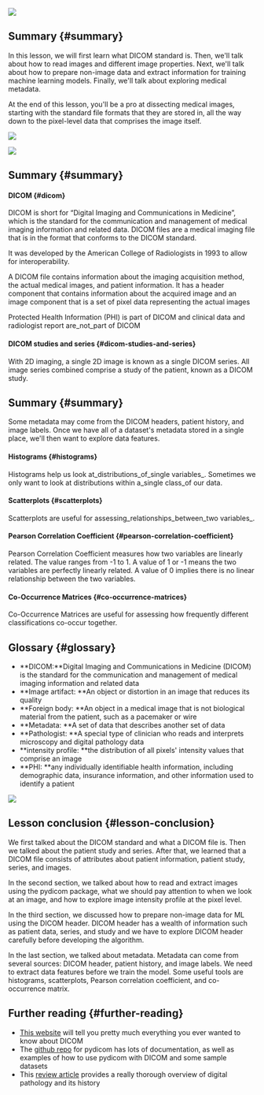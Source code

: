 [![](https://video.udacity-data.com/topher/2020/April/5e9a448e_l2-outline/l2-outline.png)](https://classroom.udacity.com/nanodegrees/nd320-beta/parts/f5541bd6-560d-4ac8-b612-9db9b4420eba/modules/004715e8-0ef7-45d6-94b5-00b792a53bdd/lessons/6da8b250-4ac1-424f-a227-ba653850bef8/concepts/5bff94dd-ac1d-4c8d-a1fa-357c0c426994#)

## Summary {#summary}

In this lesson, we will first learn what DICOM standard is. Then, we'll talk about how to read images and different image properties. Next, we'll talk about how to prepare non-image data and extract information for training machine learning models. Finally, we'll talk about exploring medical metadata.

At the end of this lesson, you'll be a pro at dissecting medical images, starting with the standard file formats that they are stored in, all the way down to the pixel-level data that comprises the image itself.

[![](https://video.udacity-data.com/topher/2020/April/5e9a47ef_l2-study/l2-study.png)](https://classroom.udacity.com/nanodegrees/nd320-beta/parts/f5541bd6-560d-4ac8-b612-9db9b4420eba/modules/004715e8-0ef7-45d6-94b5-00b792a53bdd/lessons/6da8b250-4ac1-424f-a227-ba653850bef8/concepts/2b884652-f656-49f3-a52d-fcd0ae6edb9f#)

[![](https://video.udacity-data.com/topher/2020/April/5e9a47e5_l2-dicom/l2-dicom.png)](https://classroom.udacity.com/nanodegrees/nd320-beta/parts/f5541bd6-560d-4ac8-b612-9db9b4420eba/modules/004715e8-0ef7-45d6-94b5-00b792a53bdd/lessons/6da8b250-4ac1-424f-a227-ba653850bef8/concepts/2b884652-f656-49f3-a52d-fcd0ae6edb9f#)

## Summary {#summary}

#### DICOM {#dicom}

DICOM is short for “Digital Imaging and Communications in Medicine”, which is the standard for the communication and management of medical imaging information and related data. DICOM files are a medical imaging file that is in the format that conforms to the DICOM standard.

It was developed by the American College of Radiologists in 1993 to allow for interoperability.

A DICOM file contains information about the imaging acquisition method, the actual medical images, and patient information. It has a header component that contains information about the acquired image and an image component that is a set of pixel data representing the actual images

Protected Health Information \(PHI\) is part of DICOM and clinical data and radiologist report are\_not\_part of DICOM

#### DICOM studies and series {#dicom-studies-and-series}

With 2D imaging, a single 2D image is known as a single DICOM series. All image series combined comprise a study of the patient, known as a DICOM study.

## Summary {#summary}

Some metadata may come from the DICOM headers, patient history, and image labels. Once we have all of a dataset's metadata stored in a single place, we'll then want to explore data features.

#### Histograms {#histograms}

Histograms help us look at_distributions\_of\_single variables_. Sometimes we only want to look at distributions within a\_single class\_of our data.

#### Scatterplots {#scatterplots}

Scatterplots are useful for assessing_relationships\_between\_two variables_.

#### Pearson Correlation Coefficient {#pearson-correlation-coefficient}

Pearson Correlation Coefficient measures how two variables are linearly related. The value ranges from -1 to 1. A value of 1 or -1 means the two variables are perfectly linearly related. A value of 0 implies there is no linear relationship between the two variables.

#### Co-Occurrence Matrices {#co-occurrence-matrices}

Co-Occurrence Matrices are useful for assessing how frequently different classifications co-occur together.

## Glossary {#glossary}

* **DICOM:**Digital Imaging and Communications in Medicine \(DICOM\) is the standard for the communication and management of medical imaging information and related data
* **Image artifact: **An object or distortion in an image that reduces its quality
* **Foreign body: **An object in a medical image that is not biological material from the patient, such as a pacemaker or wire
* **Metadata: **A set of data that describes another set of data
* **Pathologist: **A special type of clinician who reads and interprets microscopy and digital pathology data
* **intensity profile: **the distribution of all pixels' intensity values that comprise an image
* **PHI: **any individually identifiable health information, including demographic data, insurance information, and other information used to identify a patient

[![](https://video.udacity-data.com/topher/2020/April/5e9a54c8_l2-conclusion/l2-conclusion.png)](https://classroom.udacity.com/nanodegrees/nd320-beta/parts/f5541bd6-560d-4ac8-b612-9db9b4420eba/modules/004715e8-0ef7-45d6-94b5-00b792a53bdd/lessons/6da8b250-4ac1-424f-a227-ba653850bef8/concepts/a7336932-3e6e-49c6-9906-5508da4c0275#)

## Lesson conclusion {#lesson-conclusion}

We first talked about the DICOM standard and what a DICOM file is. Then we talked about the patient study and series. After that, we learned that a DICOM file consists of attributes about patient information, patient study, series, and images.

In the second section, we talked about how to read and extract images using the pydicom package, what we should pay attention to when we look at an image, and how to explore image intensity profile at the pixel level.

In the third section, we discussed how to prepare non-image data for ML using the DICOM header. DICOM header has a wealth of information such as patient data, series, and study and we have to explore DICOM header carefully before developing the algorithm.

In the last section, we talked about metadata. Metadata can come from several sources: DICOM header, patient history, and image labels. We need to extract data features before we train the model. Some useful tools are histograms, scatterplots, Pearson correlation coefficient, and co-occurrence matrix.

## Further reading {#further-reading}

* [This website](https://www.dicomstandard.org/) will tell you pretty much everything you ever wanted to know about DICOM
* The [github repo](https://pydicom.github.io/) for pydicom has lots of documentation, as well as examples of how to use pydicom with DICOM and some sample datasets
* This [review article](https://www.ncbi.nlm.nih.gov/pmc/articles/PMC6289005/) provides a really thorough overview of digital pathology and its history



